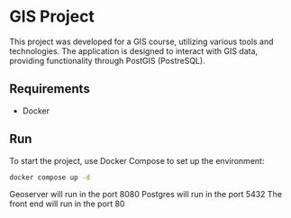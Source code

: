 # GIS Project

This project was developed for a GIS course, utilizing various tools and technologies. 
The application is designed to interact with GIS data, providing functionality through PostGIS (PostreSQL).

## Requirements

- Docker

## Run

To start the project, use Docker Compose to set up the environment:
```bash
docker compose up -d
```

Geoserver will run in the port 8080
Postgres will run in the port 5432
The front end will run in the port 80
